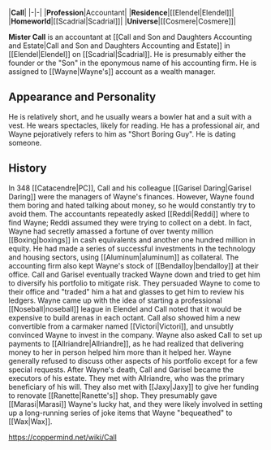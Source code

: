 |**Call**|
|-|-|
|**Profession**|Accountant|
|**Residence**|[[Elendel\|Elendel]]|
|**Homeworld**|[[Scadrial\|Scadrial]]|
|**Universe**|[[Cosmere\|Cosmere]]|

**Mister Call** is an accountant at [[Call and Son and Daughters Accounting and Estate\|Call and Son and Daughters Accounting and Estate]] in [[Elendel\|Elendel]] on [[Scadrial\|Scadrial]]. He is presumably either the founder or the "Son" in the eponymous name of his accounting firm. He is assigned to [[Wayne\|Wayne's]] account as a wealth manager.

## Appearance and Personality
He is relatively short, and he usually wears a bowler hat and a suit with a vest. He wears spectacles, likely for reading. He has a professional air, and Wayne pejoratively refers to him as "Short Boring Guy". He is dating someone.

## History
In 348 [[Catacendre\|PC]], Call and his colleague [[Garisel Daring\|Garisel Daring]] were the managers of Wayne's finances. However, Wayne found them boring and hated talking about money, so he would constantly try to avoid them. The accountants repeatedly asked [[Reddi\|Reddi]] where to find Wayne; Reddi assumed they were trying to collect on a debt. In fact, Wayne had secretly amassed a fortune of over twenty million [[Boxing\|boxings]] in cash equivalents and another one hundred million in equity. He had made a series of successful investments in the technology and housing sectors, using [[Aluminum\|aluminum]] as collateral. The accounting firm also kept Wayne's stock of [[Bendalloy\|bendalloy]] at their office.
Call and Garisel eventually tracked Wayne down and tried to get him to diversify his portfolio to mitigate risk. They persuaded Wayne to come to their office and "traded" him a hat and glasses to get him to review his ledgers. Wayne came up with the idea of starting a professional [[Noseball\|noseball]] league in Elendel and Call noted that it would be expensive to build arenas in each octant. Call also showed him a new convertible from a carmaker named [[Victori\|Victori]], and unsubtly convinced Wayne to invest in the company. Wayne also asked Call to set up payments to [[Allriandre\|Allriandre]], as he had realized that delivering money to her in person helped him more than it helped her. Wayne generally refused to discuss other aspects of his portfolio except for a few special requests.
After Wayne's death, Call and Garisel became the executors of his estate. They met with Allriandre, who was the primary beneficiary of his will. They also met with [[Jaxy\|Jaxy]] to give her funding to renovate [[Ranette\|Ranette's]] shop. They presumably gave [[Marasi\|Marasi]] Wayne's lucky hat, and they were likely involved in setting up a long-running series of joke items that Wayne "bequeathed" to [[Wax\|Wax]].



https://coppermind.net/wiki/Call